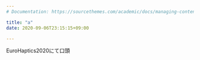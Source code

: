 ```yaml
---
# Documentation: https://sourcethemes.com/academic/docs/managing-content/

title: "a"
date: 2020-09-06T23:15:15+09:00

---
```

EuroHaptics2020にて口頭